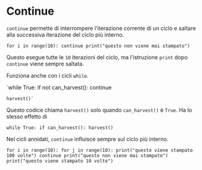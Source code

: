 # Continue
`continue` permette di interrompere l'iterazione corrente di un ciclo e saltare alla successiva iterazione del ciclo più interno.

`for i in range(10):
	continue
    print("questo non viene mai stampato")`

Questo esegue tutte le `10` iterazioni del ciclo, ma l'istruzione `print` dopo `continue` viene sempre saltata.

Funziona anche con i cicli `while`.

`while True:
	if not can_harvest():
		continue
    
    harvest()`

Questo codice chiama `harvest()` solo quando `can_harvest()` è `True`.
Ha lo stesso effetto di

`while True:
	if can_harvest():
		harvest()`

Nei cicli annidati, `continue` influisce sempre sul ciclo più interno.

`for i in range(10):
	for j in range(10):
	    print("questo viene stampato 100 volte")
		continue
		print("questo non viene mai stampato")
	print("questo viene stampato 10 volte")`